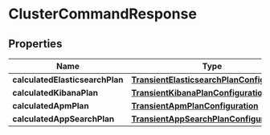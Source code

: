 # ClusterCommandResponse

## Properties
Name | Type | Description | Notes
------------ | ------------- | ------------- | -------------
**calculatedElasticsearchPlan** | [**TransientElasticsearchPlanConfiguration**](TransientElasticsearchPlanConfiguration.md) |  |  [optional]
**calculatedKibanaPlan** | [**TransientKibanaPlanConfiguration**](TransientKibanaPlanConfiguration.md) |  |  [optional]
**calculatedApmPlan** | [**TransientApmPlanConfiguration**](TransientApmPlanConfiguration.md) |  |  [optional]
**calculatedAppSearchPlan** | [**TransientAppSearchPlanConfiguration**](TransientAppSearchPlanConfiguration.md) |  |  [optional]
